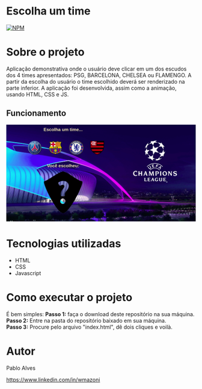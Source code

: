 # Escolha um time
[![NPM](https://img.shields.io/npm/l/react)](https://github.com/neliocursos/exemplo-readme/blob/main/LICENSE) 

# Sobre o projeto

Aplicação demonstrativa onde o usuário deve clicar em um dos escudos dos 4 times apresentados: PSG, BARCELONA, CHELSEA ou FLAMENGO. A partir da escolha do usuário o time escolhido deverá ser renderizado na parte inferior. A aplicação foi desenvolvida, assim como a animação, usando HTML, CSS e JS.

## Funcionamento
![Web 1](https://github.com/pabloalvesdev/Manipulando_a_DOM_com_js/blob/master/assets/first.gif)

# Tecnologias utilizadas
- HTML
- CSS
- Javascript

# Como executar o projeto
É bem simples:
**Passo 1:** faça o download deste repositório na sua máquina.<br />
**Passo 2:** Entre na pasta do repositório baixado em sua máquina.<br />
**Passo 3:** Procure pelo arquivo "index.html", dê dois cliques e voilà.<br />

# Autor

Pablo Alves

https://www.linkedin.com/in/wmazoni
